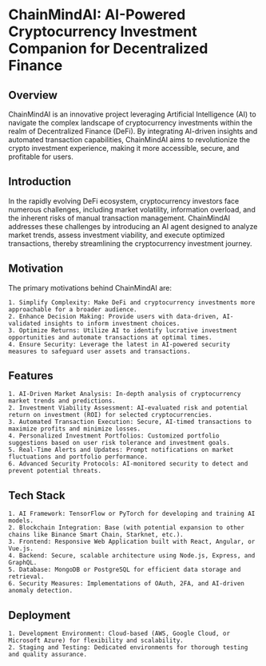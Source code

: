 # ChainMindAI: AI-Powered Cryptocurrency Investment Companion for Decentralized Finance

## Overview 
ChainMindAI is an innovative project leveraging Artificial Intelligence (AI) to navigate the complex landscape of cryptocurrency investments within the realm of Decentralized Finance (DeFi). By integrating AI-driven insights and automated transaction capabilities, ChainMindAI aims to revolutionize the crypto investment experience, making it more accessible, secure, and profitable for users.

## Introduction 
In the rapidly evolving DeFi ecosystem, cryptocurrency investors face numerous challenges, including market volatility, information overload, and the inherent risks of manual transaction management. ChainMindAI addresses these challenges by introducing an AI agent designed to analyze market trends, assess investment viability, and execute optimized transactions, thereby streamlining the cryptocurrency investment journey.

## Motivation 
The primary motivations behind ChainMindAI are:

    1. Simplify Complexity: Make DeFi and cryptocurrency investments more approachable for a broader audience.
    2. Enhance Decision Making: Provide users with data-driven, AI-validated insights to inform investment choices.
    3. Optimize Returns: Utilize AI to identify lucrative investment opportunities and automate transactions at optimal times.
    4. Ensure Security: Leverage the latest in AI-powered security measures to safeguard user assets and transactions.

## Features

    1. AI-Driven Market Analysis: In-depth analysis of cryptocurrency market trends and predictions.
    2. Investment Viability Assessment: AI-evaluated risk and potential return on investment (ROI) for selected cryptocurrencies.
    3. Automated Transaction Execution: Secure, AI-timed transactions to maximize profits and minimize losses.
    4. Personalized Investment Portfolios: Customized portfolio suggestions based on user risk tolerance and investment goals.
    5. Real-Time Alerts and Updates: Prompt notifications on market fluctuations and portfolio performance.
    6. Advanced Security Protocols: AI-monitored security to detect and prevent potential threats.

## Tech Stack

    1. AI Framework: TensorFlow or PyTorch for developing and training AI models.
    2. Blockchain Integration: Base (with potential expansion to other chains like Binance Smart Chain, Starknet, etc.).
    3. Frontend: Responsive Web Application built with React, Angular, or Vue.js.
    4. Backend: Secure, scalable architecture using Node.js, Express, and GraphQL.
    5. Database: MongoDB or PostgreSQL for efficient data storage and retrieval.
    6. Security Measures: Implementations of OAuth, 2FA, and AI-driven anomaly detection.

## Deployment

    1. Development Environment: Cloud-based (AWS, Google Cloud, or Microsoft Azure) for flexibility and scalability.
    2. Staging and Testing: Dedicated environments for thorough testing and quality assurance.